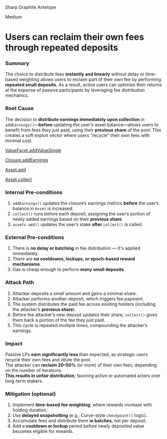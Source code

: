 Sharp Graphite Antelope

Medium

# Users can reclaim their own fees through repeated deposits

### Summary  
The choice to distribute fees **instantly and linearly** without delay or time-based weighting allows users to reclaim part of their own fee by performing **repeated small deposits**. As a result, active users can optimize their returns at the expense of passive participants by leveraging fee distribution mechanics.

### Root Cause  
The decision to **distribute earnings immediately upon collection** in `addEarnings()`—**before** updating the user's asset balance—allows users to benefit from fees they just paid, using their **previous share** of the pool. This creates a soft exploit vector where users "recycle" their own fees with minimal cost.

[ValueFacet.addValueSingle](https://github.com/sherlock-audit/2025-04-burve/blob/44cba36e2a0c3cd7b6999459bf7746db92f8cc0a/Burve/src/multi/facets/ValueFacet.sol#L100-L100)

[Closure.addEarnings](https://github.com/sherlock-audit/2025-04-burve/blob/44cba36e2a0c3cd7b6999459bf7746db92f8cc0a/Burve/src/multi/closure/Closure.sol#L662-L662)

[Asset.add](https://github.com/sherlock-audit/2025-04-burve/blob/44cba36e2a0c3cd7b6999459bf7746db92f8cc0a/Burve/src/multi/Asset.sol#L42-L42)

[Asset.collect](https://github.com/sherlock-audit/2025-04-burve/blob/44cba36e2a0c3cd7b6999459bf7746db92f8cc0a/Burve/src/multi/Asset.sol#L134-L134)

### Internal Pre-conditions  

1. `addEarnings()` updates the closure’s earnings metrics **before** the user’s balance in `Asset` is increased.  
2. `collect()` runs before each deposit, assigning the user’s portion of newly added earnings based on their **previous share**.  
3. `assets.add()` updates the user’s stake **after** `collect()` is called.  

### External Pre-conditions  

1. There is **no delay or batching** in fee distribution — it's applied immediately.  
2. There are **no cooldowns, lockups, or epoch-based reward mechanisms**.  
3. Gas is cheap enough to perform **many small deposits**.  

### Attack Path  

1. Attacker deposits a small amount and gains a minimal share.  
2. Attacker performs another deposit, which triggers fee payment.  
3. The system distributes the paid fee across existing holders (including the attacker’s **previous share**).  
4. Before the attacker’s new deposit updates their share, `collect()` gives them back a portion of the fee they just paid.  
5. This cycle is repeated multiple times, compounding the attacker’s earnings.  

### Impact  
Passive LPs **earn significantly less** than expected, as strategic users recycle their own fees and dilute the pool.  
The attacker can **reclaim 20–50%** (or more) of their own fees, depending on the number of iterations.  
**This results in unfair distribution**, favoring active or automated actors over long-term stakers.

### Mitigation (optional)  

1. Implement **time-based fee weighting**, where rewards increase with holding duration.  
2. Use **delayed snapshotting** (e.g., Curve-style `checkpoint()` logic).  
3. Accumulate fees and distribute them **in batches**, not per deposit.  
4. Add a **cooldown or lockup** period before newly deposited value becomes eligible for rewards.